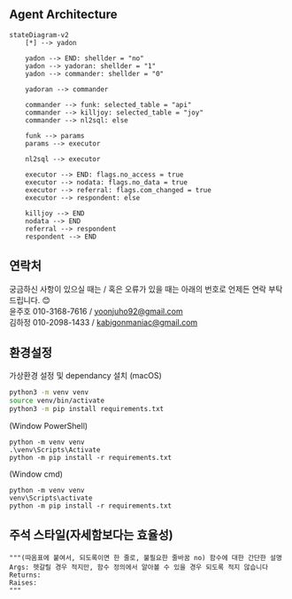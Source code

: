 ## Agent Architecture
```mermaid
stateDiagram-v2
    [*] --> yadon
    
    yadon --> END: shellder = "no"
    yadon --> yadoran: shellder = "1"
    yadon --> commander: shellder = "0"
    
    yadoran --> commander
    
    commander --> funk: selected_table = "api"
    commander --> killjoy: selected_table = "joy"
    commander --> nl2sql: else
    
    funk --> params
    params --> executor
    
    nl2sql --> executor
    
    executor --> END: flags.no_access = true
    executor --> nodata: flags.no_data = true
    executor --> referral: flags.com_changed = true
    executor --> respondent: else
    
    killjoy --> END
    nodata --> END
    referral --> respondent
    respondent --> END
```

## 연락처
궁금하신 사항이 있으실 때는 / 혹은 오류가 있을 때는 아래의 번호로 언제든 연락 부탁드립니다. :blush:  
윤주호 010-3168-7616 / yoonjuho92@gmail.com  
김하정 010-2098-1433 / kabigonmaniac@gmail.com

## 환경설정
가상환경 설정 및 dependancy 설치 
(macOS)  
```bash
python3 -m venv venv
source venv/bin/activate
python3 -m pip install requirements.txt
```

(Window PowerShell)  
```
python -m venv venv
.\venv\Scripts\Activate
python -m pip install -r requirements.txt
```

(Window cmd)  
```
python -m venv venv
venv\Scripts\activate
python -m pip install -r requirements.txt
```

## 주석 스타일(자세함보다는 효율성)
    """(따옴표에 붙여서, 되도록이면 한 줄로, 불필요한 줄바꿈 no) 함수에 대한 간단한 설명
    Args: 헷갈릴 경우 적지만, 함수 정의에서 알아볼 수 있을 경우 되도록 적지 않습니다
    Returns:
    Raises:
    """